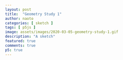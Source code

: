 ```yaml
---
layout: post
title:  "Geometry Study 1"
author: naoto
categories: [ sketch ]
tags: [ p5js ]
image: assets/images/2020-03-05-geometry-study-1.gif
description: "A sketch"
featured: true
comments: true
p5: true
---
```


<div id = "p5sketch">
  <!-- p5 instance will be created here -->
</div>

<script>
// Naoto Hieda
// https://creativecommons.org/licenses/by-sa/3.0/

const cis = [];

class CI {
	constructor({
		r,
		x,
		y
	}) {
		this.r = r;
		this.R = r;
		this.x = x;
		this.y = y;
	}
	getIntersections(ci) {
		// http://shogo82148.github.io/homepage/memo/geometry/circle-cross.html
		const d01 = dist(this.x, this.y, ci.x, ci.y);
		const dx = ci.x - this.x;
		const dy = ci.y - this.y;
		const d2 = dx * dx + dy * dy;
		const a = (d2 + this.r * this.r - ci.r * ci.r) * 0.5;
		const sq = d2 * this.r * this.r - a * a;
		if (sq >= 0) {
			const x0 = ((a * dx) + dy * sqrt(sq)) / d2 + this.x;
			const y0 = ((a * dy) - dx * sqrt(sq)) / d2 + this.y;
			const x1 = ((a * dx) - dy * sqrt(sq)) / d2 + this.x;
			const y1 = ((a * dy) + dx * sqrt(sq)) / d2 + this.y;
			return [{
				x: x0,
				y: y0
			}, {
				x: x1,
				y: y1
			}];
		}
		return [];
	}
}

function setup() {
	createCanvas(400, 400).parent('p5sketch');
	// createLoop({duration:10, framesPerSecond: 15, gif:true})
	// pixelDensity(1);
	cis.push(new CI({
		r: 100,
		x: width / 2,
		y: height / 2
	}));
	for (let i = 0; i < 12; i++) {
		cis.push(new CI({
			r: random(50, width / 2),
			x: random(width),
			y: random(height)
		}));
	}
}

function draw() {
	const t = frameCount / 60;//millis() * 0.001;
	background(255);
	// cis[0].x = mouseX;
	// cis[0].y = mouseY;
	for (let i = 0; i < cis.length; i++) {
		cis[i].r = (Math.sin(t + i / cis.length * PI * 2) * 0.5 + 0.5) * cis[i].R;
	}

	fill(0);
	noStroke();
	for (let i = 0; i < cis.length; i++) {
		for (let j = i + 1; j < cis.length; j++) {
			const intersections = cis[i].getIntersections(cis[j]);
			for (const v of intersections) {
				ellipse(v.x, v.y, 10);
			}
		}
	}
	noFill();
	stroke(0);
	for (ci of cis) {
		ellipse(ci.x, ci.y, ci.r * 2); // diameter
	}
}
</script>